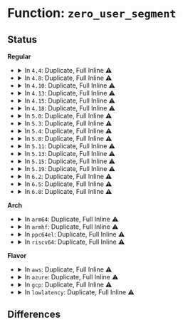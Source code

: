 # Function: <code>zero_user_segment</code>

## Status
<b>Regular</b>
<ul>
<li>
<details>
<summary>In <code>4.4</code>: Duplicate, Full Inline ⚠️</summary>

**Collision:** Static Duplication

**Inline:** Full

**Transformation:** False

**Instances:**

```
In mm/truncate.c (ffffffff8119f233)
Location: include/linux/highmem.h:211
Inline: True
Inline callers:
  - mm/truncate.c:truncate_inode_pages_range
  - mm/truncate.c:truncate_inode_pages_range
```
```
In mm/shmem.c (ffffffff811a9d78)
Location: include/linux/highmem.h:211
Inline: True
Inline callers:
  - mm/shmem.c:shmem_undo_range
  - mm/shmem.c:shmem_undo_range
```
```
In fs/buffer.c (ffffffff81246dbb)
Location: include/linux/highmem.h:211
Inline: True
Inline callers:
  - fs/buffer.c:nobh_writepage
```
```
In fs/mpage.c (ffffffff8124dc51)
Location: include/linux/highmem.h:211
Inline: True
Inline callers:
  - fs/mpage.c:__mpage_writepage
  - fs/mpage.c:do_mpage_readpage
```
```
In fs/ext4/page-io.c (ffffffff812a0041)
Location: include/linux/highmem.h:211
Inline: True
Inline callers:
  - fs/ext4/page-io.c:ext4_bio_write_page
```
```
In fs/ext4/inline.c (ffffffff812e0532)
Location: include/linux/highmem.h:211
Inline: True
Inline callers:
  - fs/ext4/inline.c:ext4_read_inline_page
  - fs/ext4/inline.c:ext4_readpage_inline
```
```
In fs/ext4/readpage.c (ffffffff812e2ee0)
Location: include/linux/highmem.h:211
Inline: True
Inline callers:
  - fs/ext4/readpage.c:ext4_mpage_readpages
  - fs/ext4/readpage.c:ext4_mpage_readpages
```
```
In fs/ecryptfs/mmap.c (ffffffff813047c5)
Location: include/linux/highmem.h:211
Inline: True
Inline callers:
  - fs/ecryptfs/mmap.c:ecryptfs_write_end
```
```
In fs/fuse/file.c (ffffffff8131659a)
Location: include/linux/highmem.h:211
Inline: True
Inline callers:
  - fs/fuse/file.c:fuse_short_read
  - fs/fuse/file.c:fuse_write_begin
  - fs/fuse/file.c:fuse_write_end
```
</details>
</li>
<li>
<details>
<summary>In <code>4.8</code>: Duplicate, Full Inline ⚠️</summary>

**Collision:** Static Duplication

**Inline:** Full

**Transformation:** False

**Instances:**

```
In mm/truncate.c (ffffffff811b4e8b)
Location: include/linux/highmem.h:211
Inline: True
Inline callers:
  - mm/truncate.c:truncate_inode_pages_range
  - mm/truncate.c:truncate_inode_pages_range
```
```
In mm/shmem.c (ffffffff811c244c)
Location: include/linux/highmem.h:211
Inline: True
Inline callers:
  - mm/shmem.c:shmem_undo_range
  - mm/shmem.c:shmem_undo_range
```
```
In fs/buffer.c (ffffffff8126d494)
Location: include/linux/highmem.h:211
Inline: True
Inline callers:
  - fs/buffer.c:nobh_writepage
```
```
In fs/mpage.c (ffffffff812763b5)
Location: include/linux/highmem.h:211
Inline: True
Inline callers:
  - fs/mpage.c:__mpage_writepage
  - fs/mpage.c:do_mpage_readpage
```
```
In fs/ext4/page-io.c (ffffffff812ce9d2)
Location: include/linux/highmem.h:211
Inline: True
Inline callers:
  - fs/ext4/page-io.c:ext4_bio_write_page
```
```
In fs/ext4/inline.c (ffffffff81310647)
Location: include/linux/highmem.h:211
Inline: True
Inline callers:
  - fs/ext4/inline.c:ext4_readpage_inline
  - fs/ext4/inline.c:ext4_read_inline_page
```
```
In fs/ext4/readpage.c (ffffffff81312db6)
Location: include/linux/highmem.h:211
Inline: True
Inline callers:
  - fs/ext4/readpage.c:ext4_mpage_readpages
  - fs/ext4/readpage.c:ext4_mpage_readpages
```
```
In fs/ecryptfs/mmap.c (ffffffff813388e6)
Location: include/linux/highmem.h:211
Inline: True
Inline callers:
  - fs/ecryptfs/mmap.c:ecryptfs_write_end
```
```
In fs/fuse/file.c (ffffffff8134db31)
Location: include/linux/highmem.h:211
Inline: True
Inline callers:
  - fs/fuse/file.c:fuse_write_end
  - fs/fuse/file.c:fuse_write_begin
  - fs/fuse/file.c:fuse_short_read
```
</details>
</li>
<li>
<details>
<summary>In <code>4.10</code>: Duplicate, Full Inline ⚠️</summary>

**Collision:** Static Duplication

**Inline:** Full

**Transformation:** False

**Instances:**

```
In mm/truncate.c (ffffffff811c54ad)
Location: include/linux/highmem.h:211
Inline: True
Inline callers:
  - mm/truncate.c:truncate_inode_pages_range
  - mm/truncate.c:truncate_inode_pages_range
```
```
In mm/shmem.c (ffffffff811d2509)
Location: include/linux/highmem.h:211
Inline: True
Inline callers:
  - mm/shmem.c:shmem_undo_range
  - mm/shmem.c:shmem_undo_range
```
```
In fs/buffer.c (ffffffff812806e4)
Location: include/linux/highmem.h:211
Inline: True
Inline callers:
  - fs/buffer.c:nobh_writepage
```
```
In fs/mpage.c (ffffffff8128a0f5)
Location: include/linux/highmem.h:211
Inline: True
Inline callers:
  - fs/mpage.c:__mpage_writepage
  - fs/mpage.c:do_mpage_readpage
```
```
In fs/ext4/page-io.c (ffffffff812e47cd)
Location: include/linux/highmem.h:211
Inline: True
Inline callers:
  - fs/ext4/page-io.c:ext4_bio_write_page
```
```
In fs/ext4/inline.c (ffffffff81326477)
Location: include/linux/highmem.h:211
Inline: True
Inline callers:
  - fs/ext4/inline.c:ext4_readpage_inline
  - fs/ext4/inline.c:ext4_read_inline_page
```
```
In fs/ext4/readpage.c (ffffffff81328d66)
Location: include/linux/highmem.h:211
Inline: True
Inline callers:
  - fs/ext4/readpage.c:ext4_mpage_readpages
  - fs/ext4/readpage.c:ext4_mpage_readpages
```
```
In fs/ecryptfs/mmap.c (ffffffff8134e686)
Location: include/linux/highmem.h:211
Inline: True
Inline callers:
  - fs/ecryptfs/mmap.c:ecryptfs_write_end
```
```
In fs/fuse/file.c (ffffffff8136343c)
Location: include/linux/highmem.h:211
Inline: True
Inline callers:
  - fs/fuse/file.c:fuse_write_end
  - fs/fuse/file.c:fuse_write_begin
  - fs/fuse/file.c:fuse_short_read
```
</details>
</li>
<li>
<details>
<summary>In <code>4.13</code>: Duplicate, Full Inline ⚠️</summary>

**Collision:** Static Duplication

**Inline:** Full

**Transformation:** False

**Instances:**

```
In mm/truncate.c (ffffffff811cd956)
Location: include/linux/highmem.h:211
Inline: True
Inline callers:
  - mm/truncate.c:truncate_inode_pages_range
  - mm/truncate.c:truncate_inode_pages_range
```
```
In mm/shmem.c (ffffffff811daec0)
Location: include/linux/highmem.h:211
Inline: True
Inline callers:
  - mm/shmem.c:shmem_undo_range
  - mm/shmem.c:shmem_undo_range
```
```
In fs/buffer.c (ffffffff8128e03f)
Location: include/linux/highmem.h:211
Inline: True
Inline callers:
  - fs/buffer.c:nobh_writepage
```
```
In fs/mpage.c (ffffffff81296c5f)
Location: include/linux/highmem.h:211
Inline: True
Inline callers:
  - fs/mpage.c:__mpage_writepage
  - fs/mpage.c:do_mpage_readpage
```
```
In fs/ext4/inline.c (ffffffff812fa3fc)
Location: include/linux/highmem.h:211
Inline: True
Inline callers:
  - fs/ext4/inline.c:ext4_readpage_inline
  - fs/ext4/inline.c:ext4_read_inline_page
```
```
In fs/ext4/page-io.c (ffffffff8131e49c)
Location: include/linux/highmem.h:211
Inline: True
Inline callers:
  - fs/ext4/page-io.c:ext4_bio_write_page
```
```
In fs/ext4/readpage.c (ffffffff8131e821)
Location: include/linux/highmem.h:211
Inline: True
Inline callers:
  - fs/ext4/readpage.c:ext4_mpage_readpages
  - fs/ext4/readpage.c:ext4_mpage_readpages
```
```
In fs/ecryptfs/mmap.c (ffffffff813631e7)
Location: include/linux/highmem.h:211
Inline: True
Inline callers:
  - fs/ecryptfs/mmap.c:ecryptfs_write_end
```
```
In fs/fuse/file.c (ffffffff81377d8c)
Location: include/linux/highmem.h:211
Inline: True
Inline callers:
  - fs/fuse/file.c:fuse_write_end
  - fs/fuse/file.c:fuse_write_begin
  - fs/fuse/file.c:fuse_short_read
```
</details>
</li>
<li>
<details>
<summary>In <code>4.15</code>: Duplicate, Full Inline ⚠️</summary>

**Collision:** Static Duplication

**Inline:** Full

**Transformation:** False

**Instances:**

```
In mm/truncate.c (ffffffff811e2c46)
Location: include/linux/highmem.h:212
Inline: True
Inline callers:
  - mm/truncate.c:truncate_inode_pages_range
  - mm/truncate.c:truncate_inode_pages_range
```
```
In mm/shmem.c (ffffffff811f0c54)
Location: include/linux/highmem.h:212
Inline: True
Inline callers:
  - mm/shmem.c:shmem_undo_range
  - mm/shmem.c:shmem_undo_range
```
```
In fs/buffer.c (ffffffff812b0c4f)
Location: include/linux/highmem.h:212
Inline: True
Inline callers:
  - fs/buffer.c:nobh_writepage
```
```
In fs/mpage.c (ffffffff812b9eca)
Location: include/linux/highmem.h:212
Inline: True
Inline callers:
  - fs/mpage.c:__mpage_writepage
  - fs/mpage.c:do_mpage_readpage
```
```
In fs/ext4/inline.c (ffffffff8131ea2c)
Location: include/linux/highmem.h:212
Inline: True
Inline callers:
  - fs/ext4/inline.c:ext4_readpage_inline
  - fs/ext4/inline.c:ext4_read_inline_page
```
```
In fs/ext4/page-io.c (ffffffff81342abc)
Location: include/linux/highmem.h:212
Inline: True
Inline callers:
  - fs/ext4/page-io.c:ext4_bio_write_page
```
```
In fs/ext4/readpage.c (ffffffff813431ac)
Location: include/linux/highmem.h:212
Inline: True
Inline callers:
  - fs/ext4/readpage.c:ext4_mpage_readpages
  - fs/ext4/readpage.c:ext4_mpage_readpages
```
```
In fs/ecryptfs/mmap.c (ffffffff81387eab)
Location: include/linux/highmem.h:212
Inline: True
Inline callers:
  - fs/ecryptfs/mmap.c:ecryptfs_write_end
```
```
In fs/fuse/file.c (ffffffff8139cb59)
Location: include/linux/highmem.h:212
Inline: True
Inline callers:
  - fs/fuse/file.c:fuse_write_end
  - fs/fuse/file.c:fuse_write_begin
  - fs/fuse/file.c:fuse_short_read
```
</details>
</li>
<li>
<details>
<summary>In <code>4.18</code>: Duplicate, Full Inline ⚠️</summary>

**Collision:** Static Duplication

**Inline:** Full

**Transformation:** False

**Instances:**

```
In mm/truncate.c (ffffffff812041fc)
Location: include/linux/highmem.h:212
Inline: True
Inline callers:
  - mm/truncate.c:truncate_inode_pages_range
  - mm/truncate.c:truncate_inode_pages_range
```
```
In mm/shmem.c (ffffffff81212677)
Location: include/linux/highmem.h:212
Inline: True
Inline callers:
  - mm/shmem.c:shmem_undo_range
  - mm/shmem.c:shmem_undo_range
```
```
In fs/buffer.c (ffffffff812d8a7c)
Location: include/linux/highmem.h:212
Inline: True
Inline callers:
  - fs/buffer.c:nobh_writepage
```
```
In fs/mpage.c (ffffffff812e2c7c)
Location: include/linux/highmem.h:212
Inline: True
Inline callers:
  - fs/mpage.c:__mpage_writepage
  - fs/mpage.c:do_mpage_readpage
```
```
In fs/ext4/inline.c (ffffffff8134ca81)
Location: include/linux/highmem.h:212
Inline: True
Inline callers:
  - fs/ext4/inline.c:ext4_readpage_inline
  - fs/ext4/inline.c:ext4_read_inline_page
```
```
In fs/ext4/page-io.c (ffffffff81370a0c)
Location: include/linux/highmem.h:212
Inline: True
Inline callers:
  - fs/ext4/page-io.c:ext4_bio_write_page
```
```
In fs/ext4/readpage.c (ffffffff81370f0f)
Location: include/linux/highmem.h:212
Inline: True
Inline callers:
  - fs/ext4/readpage.c:ext4_mpage_readpages
  - fs/ext4/readpage.c:ext4_mpage_readpages
```
```
In fs/ecryptfs/mmap.c (ffffffff813b6a2d)
Location: include/linux/highmem.h:212
Inline: True
Inline callers:
  - fs/ecryptfs/mmap.c:ecryptfs_write_end
```
```
In fs/fuse/file.c (ffffffff813cbf64)
Location: include/linux/highmem.h:212
Inline: True
Inline callers:
  - fs/fuse/file.c:fuse_write_end
  - fs/fuse/file.c:fuse_write_begin
  - fs/fuse/file.c:fuse_short_read
```
</details>
</li>
<li>
<details>
<summary>In <code>5.0</code>: Duplicate, Full Inline ⚠️</summary>

**Collision:** Static Duplication

**Inline:** Full

**Transformation:** False

**Instances:**

```
In mm/truncate.c (ffffffff81216bbc)
Location: include/linux/highmem.h:236
Inline: True
Inline callers:
  - mm/truncate.c:truncate_inode_pages_range
  - mm/truncate.c:truncate_inode_pages_range
```
```
In mm/shmem.c (ffffffff81224136)
Location: include/linux/highmem.h:236
Inline: True
Inline callers:
  - mm/shmem.c:shmem_undo_range
  - mm/shmem.c:shmem_undo_range
```
```
In fs/buffer.c (ffffffff812edf4c)
Location: include/linux/highmem.h:236
Inline: True
Inline callers:
  - fs/buffer.c:nobh_writepage
```
```
In fs/mpage.c (ffffffff812f78de)
Location: include/linux/highmem.h:236
Inline: True
Inline callers:
  - fs/mpage.c:__mpage_writepage
  - fs/mpage.c:do_mpage_readpage
```
```
In fs/ext4/inline.c (ffffffff81364bc1)
Location: include/linux/highmem.h:236
Inline: True
Inline callers:
  - fs/ext4/inline.c:ext4_readpage_inline
  - fs/ext4/inline.c:ext4_read_inline_page
```
```
In fs/ext4/page-io.c (ffffffff81388ea1)
Location: include/linux/highmem.h:236
Inline: True
Inline callers:
  - fs/ext4/page-io.c:ext4_bio_write_page
```
```
In fs/ext4/readpage.c (ffffffff813893b1)
Location: include/linux/highmem.h:236
Inline: True
Inline callers:
  - fs/ext4/readpage.c:ext4_mpage_readpages
  - fs/ext4/readpage.c:ext4_mpage_readpages
```
```
In fs/ecryptfs/mmap.c (ffffffff813cff7d)
Location: include/linux/highmem.h:236
Inline: True
Inline callers:
  - fs/ecryptfs/mmap.c:ecryptfs_write_end
```
```
In fs/fuse/file.c (ffffffff813e5024)
Location: include/linux/highmem.h:236
Inline: True
Inline callers:
  - fs/fuse/file.c:fuse_write_end
  - fs/fuse/file.c:fuse_write_begin
  - fs/fuse/file.c:fuse_short_read
```
</details>
</li>
<li>
<details>
<summary>In <code>5.3</code>: Duplicate, Full Inline ⚠️</summary>

**Collision:** Static Duplication

**Inline:** Full

**Transformation:** False

**Instances:**

```
In mm/truncate.c (ffffffff81226572)
Location: include/linux/highmem.h:236
Inline: True
Inline callers:
  - mm/truncate.c:truncate_inode_pages_range
  - mm/truncate.c:truncate_inode_pages_range
```
```
In mm/shmem.c (ffffffff81234746)
Location: include/linux/highmem.h:236
Inline: True
Inline callers:
  - mm/shmem.c:shmem_undo_range
  - mm/shmem.c:shmem_undo_range
```
```
In fs/buffer.c (ffffffff8130f70c)
Location: include/linux/highmem.h:236
Inline: True
Inline callers:
  - fs/buffer.c:nobh_writepage
```
```
In fs/mpage.c (ffffffff81317f29)
Location: include/linux/highmem.h:236
Inline: True
Inline callers:
  - fs/mpage.c:__mpage_writepage
  - fs/mpage.c:do_mpage_readpage
```
```
In fs/ext4/inline.c (ffffffff8138e421)
Location: include/linux/highmem.h:236
Inline: True
Inline callers:
  - fs/ext4/inline.c:ext4_readpage_inline
  - fs/ext4/inline.c:ext4_read_inline_page
```
```
In fs/ext4/page-io.c (ffffffff813b2fa5)
Location: include/linux/highmem.h:236
Inline: True
Inline callers:
  - fs/ext4/page-io.c:ext4_bio_write_page
```
```
In fs/ext4/readpage.c (ffffffff813b3584)
Location: include/linux/highmem.h:236
Inline: True
Inline callers:
  - fs/ext4/readpage.c:ext4_mpage_readpages
  - fs/ext4/readpage.c:ext4_mpage_readpages
```
```
In fs/ecryptfs/mmap.c (ffffffff813fab6c)
Location: include/linux/highmem.h:236
Inline: True
Inline callers:
  - fs/ecryptfs/mmap.c:ecryptfs_write_end
```
```
In fs/fuse/file.c (ffffffff81410a9d)
Location: include/linux/highmem.h:236
Inline: True
Inline callers:
  - fs/fuse/file.c:fuse_write_end
  - fs/fuse/file.c:fuse_write_begin
  - fs/fuse/file.c:fuse_short_read
```
</details>
</li>
<li>
<details>
<summary>In <code>5.4</code>: Duplicate, Full Inline ⚠️</summary>

**Collision:** Static Duplication

**Inline:** Full

**Transformation:** False

**Instances:**

```
In mm/truncate.c (ffffffff812343de)
Location: include/linux/highmem.h:236
Inline: True
Inline callers:
  - mm/truncate.c:truncate_inode_pages_range
  - mm/truncate.c:truncate_inode_pages_range
```
```
In mm/shmem.c (ffffffff8124297f)
Location: include/linux/highmem.h:236
Inline: True
Inline callers:
  - mm/shmem.c:shmem_undo_range
  - mm/shmem.c:shmem_undo_range
```
```
In fs/buffer.c (ffffffff8132268c)
Location: include/linux/highmem.h:236
Inline: True
Inline callers:
  - fs/buffer.c:nobh_writepage
```
```
In fs/mpage.c (ffffffff8132ad9f)
Location: include/linux/highmem.h:236
Inline: True
Inline callers:
  - fs/mpage.c:__mpage_writepage
  - fs/mpage.c:do_mpage_readpage
```
```
In fs/ext4/inline.c (ffffffff813a6e81)
Location: include/linux/highmem.h:236
Inline: True
Inline callers:
  - fs/ext4/inline.c:ext4_readpage_inline
  - fs/ext4/inline.c:ext4_read_inline_page
```
```
In fs/ext4/page-io.c (ffffffff813cc027)
Location: include/linux/highmem.h:236
Inline: True
Inline callers:
  - fs/ext4/page-io.c:ext4_bio_write_page
```
```
In fs/ext4/readpage.c (ffffffff813cc77a)
Location: include/linux/highmem.h:236
Inline: True
Inline callers:
  - fs/ext4/readpage.c:ext4_mpage_readpages
  - fs/ext4/readpage.c:ext4_mpage_readpages
```
```
In fs/ecryptfs/mmap.c (ffffffff81414a3c)
Location: include/linux/highmem.h:236
Inline: True
Inline callers:
  - fs/ecryptfs/mmap.c:ecryptfs_write_end
```
```
In fs/fuse/file.c (ffffffff8142a6ad)
Location: include/linux/highmem.h:236
Inline: True
Inline callers:
  - fs/fuse/file.c:fuse_write_end
  - fs/fuse/file.c:fuse_write_begin
```
</details>
</li>
<li>
<details>
<summary>In <code>5.8</code>: Duplicate, Full Inline ⚠️</summary>

**Collision:** Static Duplication

**Inline:** Full

**Transformation:** False

**Instances:**

```
In mm/truncate.c (ffffffff812619ab)
Location: include/linux/highmem.h:305
Inline: True
Inline callers:
  - mm/truncate.c:truncate_inode_pages_range
  - mm/truncate.c:truncate_inode_pages_range
```
```
In mm/shmem.c (ffffffff812700ea)
Location: include/linux/highmem.h:305
Inline: True
Inline callers:
  - mm/shmem.c:shmem_undo_range
  - mm/shmem.c:shmem_undo_range
```
```
In fs/buffer.c (ffffffff8135ca63)
Location: include/linux/highmem.h:305
Inline: True
Inline callers:
  - fs/buffer.c:block_write_full_page
  - fs/buffer.c:nobh_writepage
```
```
In fs/mpage.c (ffffffff8136480b)
Location: include/linux/highmem.h:305
Inline: True
Inline callers:
  - fs/mpage.c:__mpage_writepage
  - fs/mpage.c:do_mpage_readpage
```
```
In fs/iomap/buffered-io.c (ffffffff813aca7f)
Location: include/linux/highmem.h:305
Inline: True
Inline callers:
  - fs/iomap/buffered-io.c:iomap_do_writepage
```
```
In fs/ext4/inline.c (ffffffff813f2f67)
Location: include/linux/highmem.h:305
Inline: True
Inline callers:
  - fs/ext4/inline.c:ext4_readpage_inline
  - fs/ext4/inline.c:ext4_read_inline_page
```
```
In fs/ext4/page-io.c (ffffffff81418150)
Location: include/linux/highmem.h:305
Inline: True
Inline callers:
  - fs/ext4/page-io.c:ext4_bio_write_page
```
```
In fs/ext4/readpage.c (ffffffff81418ae3)
Location: include/linux/highmem.h:305
Inline: True
Inline callers:
  - fs/ext4/readpage.c:ext4_mpage_readpages
  - fs/ext4/readpage.c:ext4_mpage_readpages
```
```
In fs/ecryptfs/mmap.c (ffffffff81462cc2)
Location: include/linux/highmem.h:305
Inline: True
Inline callers:
  - fs/ecryptfs/mmap.c:ecryptfs_write_end
```
```
In fs/fuse/file.c (ffffffff8147a7f5)
Location: include/linux/highmem.h:305
Inline: True
Inline callers:
  - fs/fuse/file.c:fuse_write_end
  - fs/fuse/file.c:fuse_write_begin
```
</details>
</li>
<li>
<details>
<summary>In <code>5.11</code>: Duplicate, Full Inline ⚠️</summary>

**Collision:** Static Duplication

**Inline:** Full

**Transformation:** False

**Instances:**

```
In mm/truncate.c (ffffffff8126be2e)
Location: include/linux/highmem.h:236
Inline: True
Inline callers:
  - mm/truncate.c:truncate_inode_pages_range
  - mm/truncate.c:truncate_inode_pages_range
```
```
In mm/shmem.c (ffffffff8127b4d7)
Location: include/linux/highmem.h:236
Inline: True
Inline callers:
  - mm/shmem.c:shmem_undo_range
  - mm/shmem.c:shmem_undo_range
```
```
In fs/buffer.c (ffffffff8136ae68)
Location: include/linux/highmem.h:236
Inline: True
Inline callers:
  - fs/buffer.c:block_write_full_page
  - fs/buffer.c:nobh_writepage
```
```
In fs/mpage.c (ffffffff81371822)
Location: include/linux/highmem.h:236
Inline: True
Inline callers:
  - fs/mpage.c:__mpage_writepage
  - fs/mpage.c:do_mpage_readpage
```
```
In fs/iomap/buffered-io.c (ffffffff813bd52c)
Location: include/linux/highmem.h:236
Inline: True
Inline callers:
  - fs/iomap/buffered-io.c:iomap_do_writepage
```
```
In fs/ext4/inline.c (ffffffff814056bb)
Location: include/linux/highmem.h:236
Inline: True
Inline callers:
  - fs/ext4/inline.c:ext4_readpage_inline
  - fs/ext4/inline.c:ext4_read_inline_page
```
```
In fs/ext4/page-io.c (ffffffff8142bb84)
Location: include/linux/highmem.h:236
Inline: True
Inline callers:
  - fs/ext4/page-io.c:ext4_bio_write_page
```
```
In fs/ext4/readpage.c (ffffffff8142c67a)
Location: include/linux/highmem.h:236
Inline: True
Inline callers:
  - fs/ext4/readpage.c:ext4_mpage_readpages
  - fs/ext4/readpage.c:ext4_mpage_readpages
```
```
In fs/ecryptfs/mmap.c (ffffffff8147e7b3)
Location: include/linux/highmem.h:236
Inline: True
Inline callers:
  - fs/ecryptfs/mmap.c:ecryptfs_write_end
```
```
In fs/fuse/file.c (ffffffff81495505)
Location: include/linux/highmem.h:236
Inline: True
Inline callers:
  - fs/fuse/file.c:fuse_write_end
  - fs/fuse/file.c:fuse_write_begin
```
</details>
</li>
<li>
<details>
<summary>In <code>5.13</code>: Duplicate, Full Inline ⚠️</summary>

**Collision:** Static Duplication

**Inline:** Full

**Transformation:** False

**Instances:**

```
In mm/truncate.c (ffffffff81270c8f)
Location: include/linux/highmem.h:236
Inline: True
Inline callers:
  - mm/truncate.c:truncate_inode_pages_range
  - mm/truncate.c:truncate_inode_pages_range
```
```
In mm/shmem.c (ffffffff8128068b)
Location: include/linux/highmem.h:236
Inline: True
Inline callers:
  - mm/shmem.c:shmem_undo_range
  - mm/shmem.c:shmem_undo_range
```
```
In fs/buffer.c (ffffffff81370578)
Location: include/linux/highmem.h:236
Inline: True
Inline callers:
  - fs/buffer.c:block_write_full_page
  - fs/buffer.c:nobh_writepage
```
```
In fs/mpage.c (ffffffff81378af5)
Location: include/linux/highmem.h:236
Inline: True
Inline callers:
  - fs/mpage.c:__mpage_writepage
  - fs/mpage.c:do_mpage_readpage
```
```
In fs/iomap/buffered-io.c (ffffffff813c3aaa)
Location: include/linux/highmem.h:236
Inline: True
Inline callers:
  - fs/iomap/buffered-io.c:iomap_do_writepage
```
```
In fs/ext4/inline.c (ffffffff8140b9f9)
Location: include/linux/highmem.h:236
Inline: True
Inline callers:
  - fs/ext4/inline.c:ext4_readpage_inline
  - fs/ext4/inline.c:ext4_read_inline_page
```
```
In fs/ext4/page-io.c (ffffffff8143284d)
Location: include/linux/highmem.h:236
Inline: True
Inline callers:
  - fs/ext4/page-io.c:ext4_bio_write_page
```
```
In fs/ext4/readpage.c (ffffffff81433349)
Location: include/linux/highmem.h:236
Inline: True
Inline callers:
  - fs/ext4/readpage.c:ext4_mpage_readpages
  - fs/ext4/readpage.c:ext4_mpage_readpages
```
```
In fs/ecryptfs/mmap.c (ffffffff81484345)
Location: include/linux/highmem.h:236
Inline: True
Inline callers:
  - fs/ecryptfs/mmap.c:ecryptfs_write_end
```
```
In fs/fuse/file.c (ffffffff8149a565)
Location: include/linux/highmem.h:236
Inline: True
Inline callers:
  - fs/fuse/file.c:fuse_write_end
  - fs/fuse/file.c:fuse_write_begin
```
</details>
</li>
<li>
<details>
<summary>In <code>5.15</code>: Duplicate, Full Inline ⚠️</summary>

**Collision:** Static Duplication

**Inline:** Full

**Transformation:** False

**Instances:**

```
In mm/truncate.c (ffffffff812adc8d)
Location: include/linux/highmem.h:222
Inline: True
Inline callers:
  - mm/truncate.c:truncate_inode_pages_range
  - mm/truncate.c:truncate_inode_pages_range
```
```
In mm/shmem.c (ffffffff812bea3e)
Location: include/linux/highmem.h:222
Inline: True
Inline callers:
  - mm/shmem.c:shmem_undo_range
  - mm/shmem.c:shmem_undo_range
```
```
In fs/buffer.c (ffffffff813bf0f8)
Location: include/linux/highmem.h:222
Inline: True
Inline callers:
  - fs/buffer.c:block_write_full_page
  - fs/buffer.c:nobh_writepage
```
```
In fs/mpage.c (ffffffff813c5498)
Location: include/linux/highmem.h:222
Inline: True
Inline callers:
  - fs/mpage.c:__mpage_writepage
  - fs/mpage.c:do_mpage_readpage
```
```
In fs/iomap/buffered-io.c (ffffffff81413fe7)
Location: include/linux/highmem.h:222
Inline: True
Inline callers:
  - fs/iomap/buffered-io.c:iomap_do_writepage
```
```
In fs/ext4/inline.c (ffffffff8145e675)
Location: include/linux/highmem.h:222
Inline: True
Inline callers:
  - fs/ext4/inline.c:ext4_readpage_inline
  - fs/ext4/inline.c:ext4_read_inline_page
```
```
In fs/ext4/page-io.c (ffffffff8148610d)
Location: include/linux/highmem.h:222
Inline: True
Inline callers:
  - fs/ext4/page-io.c:ext4_bio_write_page
```
```
In fs/ext4/readpage.c (ffffffff81486bf5)
Location: include/linux/highmem.h:222
Inline: True
Inline callers:
  - fs/ext4/readpage.c:ext4_mpage_readpages
  - fs/ext4/readpage.c:ext4_mpage_readpages
```
```
In fs/ecryptfs/mmap.c (ffffffff814db9c5)
Location: include/linux/highmem.h:222
Inline: True
Inline callers:
  - fs/ecryptfs/mmap.c:ecryptfs_write_end
```
```
In fs/fuse/file.c (ffffffff814f1fd2)
Location: include/linux/highmem.h:222
Inline: True
Inline callers:
  - fs/fuse/file.c:fuse_write_end
  - fs/fuse/file.c:fuse_write_begin
```
</details>
</li>
<li>
<details>
<summary>In <code>5.19</code>: Duplicate, Full Inline ⚠️</summary>

**Collision:** Static Duplication

**Inline:** Full

**Transformation:** False

**Instances:**

```
In fs/buffer.c (ffffffff81447907)
Location: include/linux/highmem.h:293
Inline: True
Inline callers:
  - fs/buffer.c:block_write_full_page
  - fs/buffer.c:nobh_writepage
```
```
In fs/mpage.c (ffffffff8144c441)
Location: include/linux/highmem.h:293
Inline: True
Inline callers:
  - fs/mpage.c:__mpage_writepage
  - fs/mpage.c:do_mpage_readpage
```
```
In fs/ext4/inline.c (ffffffff814dcdd3)
Location: include/linux/highmem.h:293
Inline: True
Inline callers:
  - fs/ext4/inline.c:ext4_readpage_inline
  - fs/ext4/inline.c:ext4_read_inline_page
```
```
In fs/ext4/page-io.c (ffffffff81509714)
Location: include/linux/highmem.h:293
Inline: True
Inline callers:
  - fs/ext4/page-io.c:ext4_bio_write_page
```
```
In fs/ext4/readpage.c (ffffffff8150a534)
Location: include/linux/highmem.h:293
Inline: True
Inline callers:
  - fs/ext4/readpage.c:ext4_mpage_readpages
  - fs/ext4/readpage.c:ext4_mpage_readpages
```
```
In fs/ecryptfs/mmap.c (ffffffff81569597)
Location: include/linux/highmem.h:293
Inline: True
Inline callers:
  - fs/ecryptfs/mmap.c:ecryptfs_write_end
```
```
In fs/fuse/file.c (ffffffff8157f93e)
Location: include/linux/highmem.h:293
Inline: True
Inline callers:
  - fs/fuse/file.c:fuse_write_end
  - fs/fuse/file.c:fuse_write_begin
```
</details>
</li>
<li>
<details>
<summary>In <code>6.2</code>: Duplicate, Full Inline ⚠️</summary>

**Collision:** Static Duplication

**Inline:** Full

**Transformation:** False

**Instances:**

```
In fs/buffer.c (ffffffff814d6457)
Location: include/linux/highmem.h:293
Inline: True
Inline callers:
  - fs/buffer.c:block_write_full_page
```
```
In fs/mpage.c (ffffffff814da86e)
Location: include/linux/highmem.h:293
Inline: True
Inline callers:
  - fs/mpage.c:__mpage_writepage
```
```
In fs/ext4/inline.c (ffffffff81575de3)
Location: include/linux/highmem.h:293
Inline: True
Inline callers:
  - fs/ext4/inline.c:ext4_readpage_inline
  - fs/ext4/inline.c:ext4_read_inline_page
```
```
In fs/ext4/page-io.c (ffffffff815a433d)
Location: include/linux/highmem.h:293
Inline: True
Inline callers:
  - fs/ext4/page-io.c:ext4_bio_write_page
```
```
In fs/ext4/readpage.c (ffffffff815a503a)
Location: include/linux/highmem.h:293
Inline: True
Inline callers:
  - fs/ext4/readpage.c:ext4_mpage_readpages
  - fs/ext4/readpage.c:ext4_mpage_readpages
```
```
In fs/ecryptfs/mmap.c (ffffffff8160d177)
Location: include/linux/highmem.h:293
Inline: True
Inline callers:
  - fs/ecryptfs/mmap.c:ecryptfs_write_end
```
```
In fs/fuse/file.c (ffffffff8162561e)
Location: include/linux/highmem.h:293
Inline: True
Inline callers:
  - fs/fuse/file.c:fuse_write_end
  - fs/fuse/file.c:fuse_write_begin
```
</details>
</li>
<li>
<details>
<summary>In <code>6.5</code>: Duplicate, Full Inline ⚠️</summary>

**Collision:** Static Duplication

**Inline:** Full

**Transformation:** False

**Instances:**

```
In fs/ecryptfs/mmap.c (ffffffff81645037)
Location: include/linux/highmem.h:289
Inline: True
Inline callers:
  - fs/ecryptfs/mmap.c:ecryptfs_write_end
```
```
In fs/fuse/file.c (ffffffff8165d9ab)
Location: include/linux/highmem.h:289
Inline: True
Inline callers:
  - fs/fuse/file.c:fuse_write_end
  - fs/fuse/file.c:fuse_write_begin
```
</details>
</li>
<li>
<details>
<summary>In <code>6.8</code>: Duplicate, Full Inline ⚠️</summary>

**Collision:** Static Duplication

**Inline:** Full

**Transformation:** False

**Instances:**

```
In fs/ecryptfs/mmap.c (ffffffff8167e567)
Location: include/linux/highmem.h:289
Inline: True
Inline callers:
  - fs/ecryptfs/mmap.c:ecryptfs_write_end
```
```
In fs/fuse/file.c (ffffffff816976e5)
Location: include/linux/highmem.h:289
Inline: True
Inline callers:
  - fs/fuse/file.c:fuse_write_end
  - fs/fuse/file.c:fuse_write_begin
```
</details>
</li>
</ul>
<b>Arch</b>
<ul>
<li>
<details>
<summary>In <code>arm64</code>: Duplicate, Full Inline ⚠️</summary>

**Collision:** Static Duplication

**Inline:** Full

**Transformation:** False

**Instances:**

```
In mm/truncate.c (ffff8000102c4a00)
Location: include/linux/highmem.h:236
Inline: True
Inline callers:
  - mm/truncate.c:truncate_inode_pages_range
  - mm/truncate.c:truncate_inode_pages_range
```
```
In mm/shmem.c (ffff8000102d4c74)
Location: include/linux/highmem.h:236
Inline: True
Inline callers:
  - mm/shmem.c:shmem_undo_range
  - mm/shmem.c:shmem_undo_range
```
```
In fs/buffer.c (ffff8000103db608)
Location: include/linux/highmem.h:236
Inline: True
Inline callers:
  - fs/buffer.c:nobh_writepage
```
```
In fs/mpage.c (ffff8000103e6410)
Location: include/linux/highmem.h:236
Inline: True
Inline callers:
  - fs/mpage.c:__mpage_writepage
  - fs/mpage.c:do_mpage_readpage
```
```
In fs/ext4/inline.c (ffff80001047a664)
Location: include/linux/highmem.h:236
Inline: True
Inline callers:
  - fs/ext4/inline.c:ext4_readpage_inline
  - fs/ext4/inline.c:ext4_read_inline_page
```
```
In fs/ext4/page-io.c (ffff8000104a40a0)
Location: include/linux/highmem.h:236
Inline: True
Inline callers:
  - fs/ext4/page-io.c:ext4_bio_write_page
```
```
In fs/ext4/readpage.c (ffff8000104a4c04)
Location: include/linux/highmem.h:236
Inline: True
Inline callers:
  - fs/ext4/readpage.c:ext4_mpage_readpages
  - fs/ext4/readpage.c:ext4_mpage_readpages
```
```
In fs/ecryptfs/mmap.c (ffff8000104f61ec)
Location: include/linux/highmem.h:236
Inline: True
Inline callers:
  - fs/ecryptfs/mmap.c:ecryptfs_write_end
```
```
In fs/fuse/file.c (ffff80001050e6bc)
Location: include/linux/highmem.h:236
Inline: True
Inline callers:
  - fs/fuse/file.c:fuse_write_end
  - fs/fuse/file.c:fuse_write_begin
```
</details>
</li>
<li>
<details>
<summary>In <code>armhf</code>: Duplicate, Full Inline ⚠️</summary>

**Collision:** Static Duplication

**Inline:** Full

**Transformation:** False

**Instances:**

```
In mm/truncate.c (c04ef2e8)
Location: include/linux/highmem.h:236
Inline: True
Inline callers:
  - mm/truncate.c:truncate_inode_pages_range
  - mm/truncate.c:truncate_inode_pages_range
```
```
In mm/shmem.c (c04fced8)
Location: include/linux/highmem.h:236
Inline: True
Inline callers:
  - mm/shmem.c:shmem_undo_range
  - mm/shmem.c:shmem_undo_range
```
```
In fs/buffer.c (c05b4b04)
Location: include/linux/highmem.h:236
Inline: True
Inline callers:
  - fs/buffer.c:block_write_full_page
  - fs/buffer.c:nobh_writepage
```
```
In fs/mpage.c (c05bdf1c)
Location: include/linux/highmem.h:236
Inline: True
Inline callers:
  - fs/mpage.c:__mpage_writepage
  - fs/mpage.c:do_mpage_readpage
```
```
In fs/ext4/inline.c (c063c0b4)
Location: include/linux/highmem.h:236
Inline: True
Inline callers:
  - fs/ext4/inline.c:ext4_readpage_inline
  - fs/ext4/inline.c:ext4_read_inline_page
```
```
In fs/ext4/page-io.c (c0666088)
Location: include/linux/highmem.h:236
Inline: True
Inline callers:
  - fs/ext4/page-io.c:ext4_bio_write_page
```
```
In fs/ext4/readpage.c (c06668a0)
Location: include/linux/highmem.h:236
Inline: True
Inline callers:
  - fs/ext4/readpage.c:ext4_mpage_readpages
  - fs/ext4/readpage.c:ext4_mpage_readpages
```
```
In fs/ecryptfs/mmap.c (c06b3cc0)
Location: include/linux/highmem.h:236
Inline: True
Inline callers:
  - fs/ecryptfs/mmap.c:ecryptfs_write_end
```
```
In fs/fuse/file.c (c06c9e38)
Location: include/linux/highmem.h:236
Inline: True
Inline callers:
  - fs/fuse/file.c:fuse_write_end
  - fs/fuse/file.c:fuse_write_begin
```
</details>
</li>
<li>
<details>
<summary>In <code>ppc64el</code>: Duplicate, Full Inline ⚠️</summary>

**Collision:** Static Duplication

**Inline:** Full

**Transformation:** False

**Instances:**

```
In mm/truncate.c (c00000000037f1a0)
Location: include/linux/highmem.h:236
Inline: True
Inline callers:
  - mm/truncate.c:truncate_inode_pages_range
  - mm/truncate.c:truncate_inode_pages_range
```
```
In mm/shmem.c (c000000000394800)
Location: include/linux/highmem.h:236
Inline: True
Inline callers:
  - mm/shmem.c:shmem_undo_range
  - mm/shmem.c:shmem_undo_range
```
```
In fs/buffer.c (c0000000004e0910)
Location: include/linux/highmem.h:236
Inline: True
Inline callers:
  - fs/buffer.c:nobh_writepage
```
```
In fs/mpage.c (c0000000004ec668)
Location: include/linux/highmem.h:236
Inline: True
Inline callers:
  - fs/mpage.c:__mpage_writepage
  - fs/mpage.c:do_mpage_readpage
```
```
In fs/ext4/inline.c (c00000000059d578)
Location: include/linux/highmem.h:236
Inline: True
Inline callers:
  - fs/ext4/inline.c:ext4_readpage_inline
  - fs/ext4/inline.c:ext4_read_inline_page
```
```
In fs/ext4/page-io.c (c0000000005d12a0)
Location: include/linux/highmem.h:236
Inline: True
Inline callers:
  - fs/ext4/page-io.c:ext4_bio_write_page
```
```
In fs/ext4/readpage.c (c0000000005d1da4)
Location: include/linux/highmem.h:236
Inline: True
Inline callers:
  - fs/ext4/readpage.c:ext4_mpage_readpages
  - fs/ext4/readpage.c:ext4_mpage_readpages
```
```
In fs/ecryptfs/mmap.c (c0000000006370ac)
Location: include/linux/highmem.h:236
Inline: True
Inline callers:
  - fs/ecryptfs/mmap.c:ecryptfs_write_end
```
```
In fs/fuse/file.c (c000000000655830)
Location: include/linux/highmem.h:236
Inline: True
Inline callers:
  - fs/fuse/file.c:fuse_write_end
  - fs/fuse/file.c:fuse_write_begin
```
</details>
</li>
<li>
<details>
<summary>In <code>riscv64</code>: Duplicate, Full Inline ⚠️</summary>

**Collision:** Static Duplication

**Inline:** Full

**Transformation:** False

**Instances:**

```
In mm/truncate.c (ffffffe0001e52aa)
Location: include/linux/highmem.h:236
Inline: True
Inline callers:
  - mm/truncate.c:truncate_inode_pages_range
  - mm/truncate.c:truncate_inode_pages_range
```
```
In mm/shmem.c (ffffffe0001f0a06)
Location: include/linux/highmem.h:236
Inline: True
Inline callers:
  - mm/shmem.c:shmem_undo_range
  - mm/shmem.c:shmem_undo_range
```
```
In fs/buffer.c (ffffffe000293d88)
Location: include/linux/highmem.h:236
Inline: True
Inline callers:
  - fs/buffer.c:nobh_writepage
```
```
In fs/mpage.c (ffffffe00029b730)
Location: include/linux/highmem.h:236
Inline: True
Inline callers:
  - fs/mpage.c:__mpage_writepage
  - fs/mpage.c:do_mpage_readpage
```
```
In fs/ext4/inline.c (ffffffe000304f28)
Location: include/linux/highmem.h:236
Inline: True
Inline callers:
  - fs/ext4/inline.c:ext4_readpage_inline
  - fs/ext4/inline.c:ext4_read_inline_page
```
```
In fs/ext4/page-io.c (ffffffe000325574)
Location: include/linux/highmem.h:236
Inline: True
Inline callers:
  - fs/ext4/page-io.c:ext4_bio_write_page
```
```
In fs/ext4/readpage.c (ffffffe000325d08)
Location: include/linux/highmem.h:236
Inline: True
Inline callers:
  - fs/ext4/readpage.c:ext4_mpage_readpages
  - fs/ext4/readpage.c:ext4_mpage_readpages
```
```
In fs/ecryptfs/mmap.c (ffffffe000365000)
Location: include/linux/highmem.h:236
Inline: True
Inline callers:
  - fs/ecryptfs/mmap.c:ecryptfs_write_end
```
```
In fs/fuse/file.c (ffffffe00037927a)
Location: include/linux/highmem.h:236
Inline: True
Inline callers:
  - fs/fuse/file.c:fuse_write_end
  - fs/fuse/file.c:fuse_write_begin
```
</details>
</li>
</ul>
<b>Flavor</b>
<ul>
<li>
<details>
<summary>In <code>aws</code>: Duplicate, Full Inline ⚠️</summary>

**Collision:** Static Duplication

**Inline:** Full

**Transformation:** False

**Instances:**

```
In mm/truncate.c (ffffffff8122ca2e)
Location: include/linux/highmem.h:236
Inline: True
Inline callers:
  - mm/truncate.c:truncate_inode_pages_range
  - mm/truncate.c:truncate_inode_pages_range
```
```
In mm/shmem.c (ffffffff8123afcf)
Location: include/linux/highmem.h:236
Inline: True
Inline callers:
  - mm/shmem.c:shmem_undo_range
  - mm/shmem.c:shmem_undo_range
```
```
In fs/buffer.c (ffffffff8131ac6c)
Location: include/linux/highmem.h:236
Inline: True
Inline callers:
  - fs/buffer.c:nobh_writepage
```
```
In fs/mpage.c (ffffffff8132337f)
Location: include/linux/highmem.h:236
Inline: True
Inline callers:
  - fs/mpage.c:__mpage_writepage
  - fs/mpage.c:do_mpage_readpage
```
```
In fs/ext4/inline.c (ffffffff8139f461)
Location: include/linux/highmem.h:236
Inline: True
Inline callers:
  - fs/ext4/inline.c:ext4_readpage_inline
  - fs/ext4/inline.c:ext4_read_inline_page
```
```
In fs/ext4/page-io.c (ffffffff813c4607)
Location: include/linux/highmem.h:236
Inline: True
Inline callers:
  - fs/ext4/page-io.c:ext4_bio_write_page
```
```
In fs/ext4/readpage.c (ffffffff813c4d5a)
Location: include/linux/highmem.h:236
Inline: True
Inline callers:
  - fs/ext4/readpage.c:ext4_mpage_readpages
  - fs/ext4/readpage.c:ext4_mpage_readpages
```
```
In fs/ecryptfs/mmap.c (ffffffff8140d01c)
Location: include/linux/highmem.h:236
Inline: True
Inline callers:
  - fs/ecryptfs/mmap.c:ecryptfs_write_end
```
```
In fs/fuse/file.c (ffffffff81422c8d)
Location: include/linux/highmem.h:236
Inline: True
Inline callers:
  - fs/fuse/file.c:fuse_write_end
  - fs/fuse/file.c:fuse_write_begin
```
</details>
</li>
<li>
<details>
<summary>In <code>azure</code>: Duplicate, Full Inline ⚠️</summary>

**Collision:** Static Duplication

**Inline:** Full

**Transformation:** False

**Instances:**

```
In mm/truncate.c (ffffffff8121fb0e)
Location: include/linux/highmem.h:236
Inline: True
Inline callers:
  - mm/truncate.c:truncate_inode_pages_range
  - mm/truncate.c:truncate_inode_pages_range
```
```
In mm/shmem.c (ffffffff8122dfc9)
Location: include/linux/highmem.h:236
Inline: True
Inline callers:
  - mm/shmem.c:shmem_undo_range
  - mm/shmem.c:shmem_undo_range
```
```
In fs/buffer.c (ffffffff8130b80c)
Location: include/linux/highmem.h:236
Inline: True
Inline callers:
  - fs/buffer.c:nobh_writepage
```
```
In fs/mpage.c (ffffffff81313f1f)
Location: include/linux/highmem.h:236
Inline: True
Inline callers:
  - fs/mpage.c:__mpage_writepage
  - fs/mpage.c:do_mpage_readpage
```
```
In fs/ext4/inline.c (ffffffff8138fef1)
Location: include/linux/highmem.h:236
Inline: True
Inline callers:
  - fs/ext4/inline.c:ext4_readpage_inline
  - fs/ext4/inline.c:ext4_read_inline_page
```
```
In fs/ext4/page-io.c (ffffffff813b5087)
Location: include/linux/highmem.h:236
Inline: True
Inline callers:
  - fs/ext4/page-io.c:ext4_bio_write_page
```
```
In fs/ext4/readpage.c (ffffffff813b57da)
Location: include/linux/highmem.h:236
Inline: True
Inline callers:
  - fs/ext4/readpage.c:ext4_mpage_readpages
  - fs/ext4/readpage.c:ext4_mpage_readpages
```
```
In fs/ecryptfs/mmap.c (ffffffff813fda9c)
Location: include/linux/highmem.h:236
Inline: True
Inline callers:
  - fs/ecryptfs/mmap.c:ecryptfs_write_end
```
```
In fs/fuse/file.c (ffffffff8141370d)
Location: include/linux/highmem.h:236
Inline: True
Inline callers:
  - fs/fuse/file.c:fuse_write_end
  - fs/fuse/file.c:fuse_write_begin
```
</details>
</li>
<li>
<details>
<summary>In <code>gcp</code>: Duplicate, Full Inline ⚠️</summary>

**Collision:** Static Duplication

**Inline:** Full

**Transformation:** False

**Instances:**

```
In mm/truncate.c (ffffffff8122a7ce)
Location: include/linux/highmem.h:236
Inline: True
Inline callers:
  - mm/truncate.c:truncate_inode_pages_range
  - mm/truncate.c:truncate_inode_pages_range
```
```
In mm/shmem.c (ffffffff81238d6f)
Location: include/linux/highmem.h:236
Inline: True
Inline callers:
  - mm/shmem.c:shmem_undo_range
  - mm/shmem.c:shmem_undo_range
```
```
In fs/buffer.c (ffffffff8131873c)
Location: include/linux/highmem.h:236
Inline: True
Inline callers:
  - fs/buffer.c:nobh_writepage
```
```
In fs/mpage.c (ffffffff81320e4f)
Location: include/linux/highmem.h:236
Inline: True
Inline callers:
  - fs/mpage.c:__mpage_writepage
  - fs/mpage.c:do_mpage_readpage
```
```
In fs/ext4/inline.c (ffffffff8139ccc1)
Location: include/linux/highmem.h:236
Inline: True
Inline callers:
  - fs/ext4/inline.c:ext4_readpage_inline
  - fs/ext4/inline.c:ext4_read_inline_page
```
```
In fs/ext4/page-io.c (ffffffff813c1a97)
Location: include/linux/highmem.h:236
Inline: True
Inline callers:
  - fs/ext4/page-io.c:ext4_bio_write_page
```
```
In fs/ext4/readpage.c (ffffffff813c21ea)
Location: include/linux/highmem.h:236
Inline: True
Inline callers:
  - fs/ext4/readpage.c:ext4_mpage_readpages
  - fs/ext4/readpage.c:ext4_mpage_readpages
```
```
In fs/ecryptfs/mmap.c (ffffffff8140a39c)
Location: include/linux/highmem.h:236
Inline: True
Inline callers:
  - fs/ecryptfs/mmap.c:ecryptfs_write_end
```
```
In fs/fuse/file.c (ffffffff8141ee2d)
Location: include/linux/highmem.h:236
Inline: True
Inline callers:
  - fs/fuse/file.c:fuse_write_end
  - fs/fuse/file.c:fuse_write_begin
```
</details>
</li>
<li>
<details>
<summary>In <code>lowlatency</code>: Duplicate, Full Inline ⚠️</summary>

**Collision:** Static Duplication

**Inline:** Full

**Transformation:** False

**Instances:**

```
In mm/truncate.c (ffffffff81239ba6)
Location: include/linux/highmem.h:236
Inline: True
Inline callers:
  - mm/truncate.c:truncate_inode_pages_range
  - mm/truncate.c:truncate_inode_pages_range
```
```
In mm/shmem.c (ffffffff812483f4)
Location: include/linux/highmem.h:236
Inline: True
Inline callers:
  - mm/shmem.c:shmem_undo_range
  - mm/shmem.c:shmem_undo_range
```
```
In fs/buffer.c (ffffffff8132a344)
Location: include/linux/highmem.h:236
Inline: True
Inline callers:
  - fs/buffer.c:nobh_writepage
```
```
In fs/mpage.c (ffffffff81332b6f)
Location: include/linux/highmem.h:236
Inline: True
Inline callers:
  - fs/mpage.c:__mpage_writepage
  - fs/mpage.c:do_mpage_readpage
```
```
In fs/ext4/inline.c (ffffffff813b11d1)
Location: include/linux/highmem.h:236
Inline: True
Inline callers:
  - fs/ext4/inline.c:ext4_readpage_inline
  - fs/ext4/inline.c:ext4_read_inline_page
```
```
In fs/ext4/page-io.c (ffffffff813d6bf7)
Location: include/linux/highmem.h:236
Inline: True
Inline callers:
  - fs/ext4/page-io.c:ext4_bio_write_page
```
```
In fs/ext4/readpage.c (ffffffff813d7374)
Location: include/linux/highmem.h:236
Inline: True
Inline callers:
  - fs/ext4/readpage.c:ext4_mpage_readpages
  - fs/ext4/readpage.c:ext4_mpage_readpages
```
```
In fs/ecryptfs/mmap.c (ffffffff8142008c)
Location: include/linux/highmem.h:236
Inline: True
Inline callers:
  - fs/ecryptfs/mmap.c:ecryptfs_write_end
```
```
In fs/fuse/file.c (ffffffff81435b8d)
Location: include/linux/highmem.h:236
Inline: True
Inline callers:
  - fs/fuse/file.c:fuse_write_end
  - fs/fuse/file.c:fuse_write_begin
```
</details>
</li>
</ul>

## Differences

